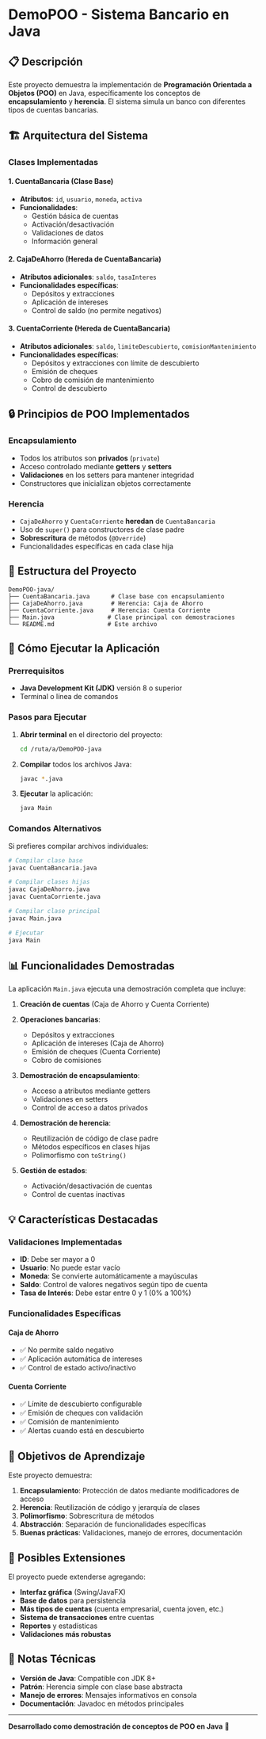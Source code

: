 # DemoPOO - Sistema Bancario en Java

## 📋 Descripción

Este proyecto demuestra la implementación de **Programación Orientada a Objetos (POO)** en Java, específicamente los conceptos de **encapsulamiento** y **herencia**. El sistema simula un banco con diferentes tipos de cuentas bancarias.

## 🏗️ Arquitectura del Sistema

### Clases Implementadas

#### 1. **CuentaBancaria** (Clase Base)
- **Atributos**: `id`, `usuario`, `moneda`, `activa`
- **Funcionalidades**: 
  - Gestión básica de cuentas
  - Activación/desactivación
  - Validaciones de datos
  - Información general

#### 2. **CajaDeAhorro** (Hereda de CuentaBancaria)
- **Atributos adicionales**: `saldo`, `tasaInteres`
- **Funcionalidades específicas**:
  - Depósitos y extracciones
  - Aplicación de intereses
  - Control de saldo (no permite negativos)

#### 3. **CuentaCorriente** (Hereda de CuentaBancaria)
- **Atributos adicionales**: `saldo`, `limiteDescubierto`, `comisionMantenimiento`
- **Funcionalidades específicas**:
  - Depósitos y extracciones con límite de descubierto
  - Emisión de cheques
  - Cobro de comisión de mantenimiento
  - Control de descubierto

## 🔒 Principios de POO Implementados

### Encapsulamiento
- Todos los atributos son **privados** (`private`)
- Acceso controlado mediante **getters** y **setters**
- **Validaciones** en los setters para mantener integridad
- Constructores que inicializan objetos correctamente

### Herencia
- `CajaDeAhorro` y `CuentaCorriente` **heredan** de `CuentaBancaria`
- Uso de `super()` para constructores de clase padre
- **Sobrescritura** de métodos (`@Override`)
- Funcionalidades específicas en cada clase hija

## 📁 Estructura del Proyecto

```
DemoPOO-java/
├── CuentaBancaria.java      # Clase base con encapsulamiento
├── CajaDeAhorro.java        # Herencia: Caja de Ahorro
├── CuentaCorriente.java     # Herencia: Cuenta Corriente
├── Main.java               # Clase principal con demostraciones
└── README.md               # Este archivo
```

## 🚀 Cómo Ejecutar la Aplicación

### Prerrequisitos
- **Java Development Kit (JDK)** versión 8 o superior
- Terminal o línea de comandos

### Pasos para Ejecutar

1. **Abrir terminal** en el directorio del proyecto:
   ```bash
   cd /ruta/a/DemoPOO-java
   ```

2. **Compilar** todos los archivos Java:
   ```bash
   javac *.java
   ```

3. **Ejecutar** la aplicación:
   ```bash
   java Main
   ```

### Comandos Alternativos

Si prefieres compilar archivos individuales:
```bash
# Compilar clase base
javac CuentaBancaria.java

# Compilar clases hijas
javac CajaDeAhorro.java
javac CuentaCorriente.java

# Compilar clase principal
javac Main.java

# Ejecutar
java Main
```

## 📊 Funcionalidades Demostradas

La aplicación `Main.java` ejecuta una demostración completa que incluye:

1. **Creación de cuentas** (Caja de Ahorro y Cuenta Corriente)
2. **Operaciones bancarias**:
   - Depósitos y extracciones
   - Aplicación de intereses (Caja de Ahorro)
   - Emisión de cheques (Cuenta Corriente)
   - Cobro de comisiones

3. **Demostración de encapsulamiento**:
   - Acceso a atributos mediante getters
   - Validaciones en setters
   - Control de acceso a datos privados

4. **Demostración de herencia**:
   - Reutilización de código de clase padre
   - Métodos específicos en clases hijas
   - Polimorfismo con `toString()`

5. **Gestión de estados**:
   - Activación/desactivación de cuentas
   - Control de cuentas inactivas

## 💡 Características Destacadas

### Validaciones Implementadas
- **ID**: Debe ser mayor a 0
- **Usuario**: No puede estar vacío
- **Moneda**: Se convierte automáticamente a mayúsculas
- **Saldo**: Control de valores negativos según tipo de cuenta
- **Tasa de Interés**: Debe estar entre 0 y 1 (0% a 100%)

### Funcionalidades Específicas

#### Caja de Ahorro
- ✅ No permite saldo negativo
- ✅ Aplicación automática de intereses
- ✅ Control de estado activo/inactivo

#### Cuenta Corriente
- ✅ Límite de descubierto configurable
- ✅ Emisión de cheques con validación
- ✅ Comisión de mantenimiento
- ✅ Alertas cuando está en descubierto

## 🎯 Objetivos de Aprendizaje

Este proyecto demuestra:

1. **Encapsulamiento**: Protección de datos mediante modificadores de acceso
2. **Herencia**: Reutilización de código y jerarquía de clases
3. **Polimorfismo**: Sobrescritura de métodos
4. **Abstracción**: Separación de funcionalidades específicas
5. **Buenas prácticas**: Validaciones, manejo de errores, documentación

## 🔧 Posibles Extensiones

El proyecto puede extenderse agregando:
- **Interfaz gráfica** (Swing/JavaFX)
- **Base de datos** para persistencia
- **Más tipos de cuentas** (cuenta empresarial, cuenta joven, etc.)
- **Sistema de transacciones** entre cuentas
- **Reportes** y estadísticas
- **Validaciones más robustas**

## 📝 Notas Técnicas

- **Versión de Java**: Compatible con JDK 8+
- **Patrón**: Herencia simple con clase base abstracta
- **Manejo de errores**: Mensajes informativos en consola
- **Documentación**: Javadoc en métodos principales

---

**Desarrollado como demostración de conceptos de POO en Java** 🚀


